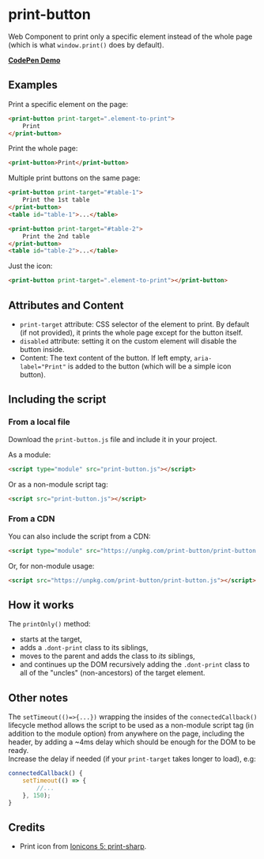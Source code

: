 # print-button
 Web Component to print only a specific element instead of the whole page (which is what `window.print()` does by default).

**[CodePen Demo](https://codepen.io/nonsalant/pen/yyBmeBp)**

## Examples

Print a specific element on the page:
```html
<print-button print-target=".element-to-print">
    Print
</print-button>
```
Print the whole page:
```html
<print-button>Print</print-button>
```

Multiple print buttons on the same page:
```html
<print-button print-target="#table-1">
    Print the 1st table
</print-button>
<table id="table-1">...</table>

<print-button print-target="#table-2">
    Print the 2nd table
</print-button>
<table id="table-2">...</table>
```

Just the icon:
```html
<print-button print-target=".element-to-print"></print-button>
```

## Attributes and Content
- `print-target` attribute: CSS selector of the element to print. By default (if not provided), it prints the whole page except for the button itself.
- `disabled` attribute: setting it on the custom element will disable the button inside.
- Content: The text content of the button. If left empty, `aria-label="Print"` is added to the button (which will be a simple icon button).

## Including the script

### From a local file
Download the `print-button.js` file and include it in your project.

As a module:
```html
<script type="module" src="print-button.js"></script>
```
Or as a non-module script tag:
```html
<script src="print-button.js"></script>
```

### From a CDN
You can also include the script from a CDN:
```html
<script type="module" src="https://unpkg.com/print-button/print-button.js"></script>
```

Or, for non-module usage:
```html
<script src="https://unpkg.com/print-button/print-button.js"></script>
```

## How it works
The `printOnly()` method:
- starts at the target, 
- adds a `.dont-print` class to its siblings, 
- moves to the parent and adds the class to _its_ siblings, 
- and continues up the DOM recursively adding the `.dont-print` class to all of the "uncles" (non-ancestors) of the target element.

## Other notes
The `setTimeout(()=>{...})` wrapping the insides of the `connectedCallback()` lifecycle method allows the script to be used as a non-module script tag (in addition to the module option) from anywhere on the page, including the header, by adding a ~4ms delay which should be enough for the DOM to be ready. <br>Increase the delay if needed (if your `print-target` takes longer to load), e.g:
```javascript
connectedCallback() {
    setTimeout(() => {
        //...
    }, 150);
}
```

## Credits
- Print icon from [Ionicons 5: print-sharp](https://github.com/ionic-team/ionicons/blob/main/src/svg/print-sharp.svg).
